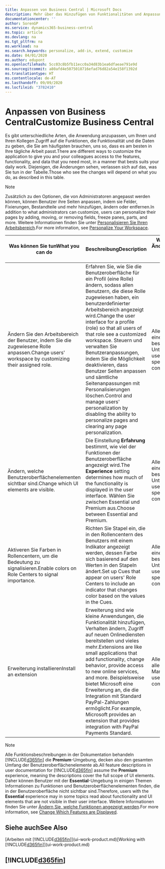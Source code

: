 ```yaml
---
title: Anpassen von Business Central | Microsoft Docs
description: Mehr über das Hinzufügen von Funktionalitäten und Anpassungen in Business Central.
documentationcenter: ''
author: SorenGP
ms.service: dynamics365-business-central
ms.topic: article
ms.devlang: na
ms.tgt_pltfrm: na
ms.workload: na
ms.search.keywords: personalize, add-in, extend, customize
ms.date: 04/01/2020
ms.author: edupont
ms.openlocfilehash: 5cc03c8b5fb11ecc0a34d83b1ea6dfaeae791e9d
ms.sourcegitcommit: a80afd4e5075018716efad76d82a54e158f1392d
ms.translationtype: HT
ms.contentlocale: de-AT
ms.lasthandoff: 09/09/2020
ms.locfileid: "3782410"
---
```

# <a name="customize-business-central"></a><span data-ttu-id="fbe75-103">Anpassen von Business Central</span><span class="sxs-lookup"><span data-stu-id="fbe75-103">Customize Business Central</span></span>
<span data-ttu-id="fbe75-104">Es gibt unterschiedliche Arten, die Anwendung anzupassen, um Ihnen und Ihren Kollegen Zugriff auf die Funktionen, die Funktionalität und die Daten zu geben, die Sie am häufigsten brauchen, uns so, dass es am besten in Ihre tägliche Arbeit passt.</span><span class="sxs-lookup"><span data-stu-id="fbe75-104">There are different ways to customize the application to give you and your colleagues access to the features, functionality, and data that you need most, in a manner that bests suits your daily work.</span></span> <span data-ttu-id="fbe75-105">Diejenigen, die Änderungen sehen, verlassen sich auf das, was Sie tun in der Tabelle.</span><span class="sxs-lookup"><span data-stu-id="fbe75-105">Those who see the changes will depend on what you do, as described in this table.</span></span>

> [!NOTE]
> <span data-ttu-id="fbe75-106">Zusätzlich zu den Optionen, die von Administratoren angepasst werden können, können Benutzer ihre Seiten anpassen, indem sie Felder, Fixierungen, Bestandteile und mehr hinzufügen, ändern oder entfernen.</span><span class="sxs-lookup"><span data-stu-id="fbe75-106">In addition to what administrators can customize, users can personalize their pages by adding, moving, or removing fields, freeze panes, parts, and more.</span></span> <span data-ttu-id="fbe75-107">Weitere Informationen finden Sie unter [Personalisieren Sie Ihren Arbeitsbereich](ui-personalization-user.md).</span><span class="sxs-lookup"><span data-stu-id="fbe75-107">For more information, see [Personalize Your Workspace](ui-personalization-user.md).</span></span>

| <span data-ttu-id="fbe75-108">Was können Sie tun</span><span class="sxs-lookup"><span data-stu-id="fbe75-108">What you can do</span></span>    |  <span data-ttu-id="fbe75-109">Beschreibung</span><span class="sxs-lookup"><span data-stu-id="fbe75-109">Description</span></span>  |  <span data-ttu-id="fbe75-110">Wer sieht die Änderungen</span><span class="sxs-lookup"><span data-stu-id="fbe75-110">Who sees the changes</span></span>  |  <span data-ttu-id="fbe75-111">Weitere Informationen</span><span class="sxs-lookup"><span data-stu-id="fbe75-111">More information</span></span>  |
|-----|---------------|---------|-------|
|<span data-ttu-id="fbe75-112">Ändern Sie den Arbeitsbereich der Benutzer, indem Sie die zugewiesene Rolle anpassen.</span><span class="sxs-lookup"><span data-stu-id="fbe75-112">Change users' workspace by customizing their assigned role.</span></span>|<span data-ttu-id="fbe75-113">Erfahren Sie, wie Sie die Benutzeroberfläche für ein Profil (eine Rolle) ändern, sodass allen Benutzern, die diese Rolle zugewiesen haben, ein benutzerdefinierter Arbeitsbereich angezeigt wird.</span><span class="sxs-lookup"><span data-stu-id="fbe75-113">Change the user interface for a profile (role) so that all users of that role see a customized workspace.</span></span> <span data-ttu-id="fbe75-114">Steuern und verwalten Sie Benutzeranpassungen, indem Sie die Möglichkeit deaktivieren, dass Benutzer Seiten anpassen und sämtliche Seitenanpassungen mit Personalisierungen löschen.</span><span class="sxs-lookup"><span data-stu-id="fbe75-114">Control and manage users' personalization by disabling the ability to personalize pages and clearing any page personalization.</span></span>|<span data-ttu-id="fbe75-115">Alle Benutzer in einem bestimmten Unternehmen.</span><span class="sxs-lookup"><span data-stu-id="fbe75-115">All users in a specific company.</span></span>|[<span data-ttu-id="fbe75-116">Seiten für Profile anpassen</span><span class="sxs-lookup"><span data-stu-id="fbe75-116">Customize Pages for Profiles</span></span>](ui-personalization-manage.md)|
|<span data-ttu-id="fbe75-117">Ändern, welche Benutzeroberflächenelementen sichtbar sind.</span><span class="sxs-lookup"><span data-stu-id="fbe75-117">Change which UI elements are visible.</span></span>|<span data-ttu-id="fbe75-118">Die Einstellung **Erfahrung** bestimmt, wie viel der Funktionen der Benutzeroberfläche angezeigt wird.</span><span class="sxs-lookup"><span data-stu-id="fbe75-118">The **Experience** setting determines how much of the functionality is displayed in the user interface.</span></span> <span data-ttu-id="fbe75-119">Wählen Sie zwischen Essential und Premium aus.</span><span class="sxs-lookup"><span data-stu-id="fbe75-119">Choose between Essential and Premium.</span></span>|<span data-ttu-id="fbe75-120">Alle Benutzer in einem bestimmten Unternehmen.</span><span class="sxs-lookup"><span data-stu-id="fbe75-120">All users in a specific company.</span></span>|[<span data-ttu-id="fbe75-121">Funktionen, die angezeigt werden ändern</span><span class="sxs-lookup"><span data-stu-id="fbe75-121">Change Which Features are Displayed</span></span>](ui-experiences.md)|
|<span data-ttu-id="fbe75-122">Aktiveren Sie Farben in Rollencentern, um die Bedeutung zu signalisieren.</span><span class="sxs-lookup"><span data-stu-id="fbe75-122">Enable colors on Role Centers to signal importance.</span></span>|<span data-ttu-id="fbe75-123">Richten Sie Stapel ein, die in den Rollencentern des Benutzers mit einem Indikator angezeigt werden, dessen Farbe sich basierend auf den Werten in den Stapeln ändert.</span><span class="sxs-lookup"><span data-stu-id="fbe75-123">Set up Cues that appear on users' Role Centers to include an indicator that changes color based on the values in the Cues.</span></span>|<span data-ttu-id="fbe75-124">Alle Benutzer in einem bestimmten Unternehmen.</span><span class="sxs-lookup"><span data-stu-id="fbe75-124">All users in a specific company.</span></span>|[<span data-ttu-id="fbe75-125">Einrichten eines farbigen Indikators auf Stapeln des Rollencenters</span><span class="sxs-lookup"><span data-stu-id="fbe75-125">Set Up a Colored Indicator on Cues</span></span>](admin-how-set-up-colored-indicator-on-cues.md)|
|<span data-ttu-id="fbe75-126">Erweiterung installieren</span><span class="sxs-lookup"><span data-stu-id="fbe75-126">Install an extension</span></span>|<span data-ttu-id="fbe75-127">Erweiterung sind wie kleine Anwendungen, die Funktionalität hinzufügen, Verhalten ändern, Zugriff auf neuen Onlinediensten bereitstellen und vieles mehr.</span><span class="sxs-lookup"><span data-stu-id="fbe75-127">Extensions are like small applications that add functionality, change behavior, provide access to new online services, and more.</span></span> <span data-ttu-id="fbe75-128">Beispielsweise bietet Microsoft eine Erweiterung an, die die Integration mit Standard PayPal-Zahlungen ermöglicht.</span><span class="sxs-lookup"><span data-stu-id="fbe75-128">For example, Microsoft provides an extension that provides integration with PayPal Payments Standard.</span></span>|<span data-ttu-id="fbe75-129">Alle Benutzer in allen Mandanten.</span><span class="sxs-lookup"><span data-stu-id="fbe75-129">All users in all companies.</span></span>|[<span data-ttu-id="fbe75-130">Erweiterungen nutzen anpassen</span><span class="sxs-lookup"><span data-stu-id="fbe75-130">Customizing Using Extensions</span></span>](ui-extensions.md)|
> [!NOTE]
> <span data-ttu-id="fbe75-131">Alle Funktionsbeschreibungen in der Dokumentation behandeln [!INCLUDE[d365fin](includes/d365fin_md.md)] die **Premium**-Umgebung, decken also den gesamten Umfang der Benutzeroberflächenelemente ab.</span><span class="sxs-lookup"><span data-stu-id="fbe75-131">All feature descriptions in user documentation for [!INCLUDE[d365fin](includes/d365fin_md.md)] assume the **Premium** experience, meaning the descriptions cover the full scope of UI elements.</span></span> <span data-ttu-id="fbe75-132">Daher können Benutzer mit der **Essential**-Umgebung in einigen Themen Informationen zu Funktionen und Benutzeroberflächenelementen finden, die in der Benutzeroberfläche nicht sichtbar sind.</span><span class="sxs-lookup"><span data-stu-id="fbe75-132">Therefore, users with the **Essential** experience may in some topics read about functionality and UI elements that are not visible in their user interface.</span></span> <span data-ttu-id="fbe75-133">Weitere Informationen finden Sie unter [Ändern Sie, welche Funktionen angezeigt werden](ui-experiences.md).</span><span class="sxs-lookup"><span data-stu-id="fbe75-133">For more information, see [Change Which Features are Displayed](ui-experiences.md).</span></span>

## <a name="see-also"></a><span data-ttu-id="fbe75-134">Siehe auch</span><span class="sxs-lookup"><span data-stu-id="fbe75-134">See Also</span></span>
<span data-ttu-id="fbe75-135">[Arbeiten mit [!INCLUDE[d365fin](includes/d365fin_md.md)]](ui-work-product.md)</span><span class="sxs-lookup"><span data-stu-id="fbe75-135">[Working with [!INCLUDE[d365fin](includes/d365fin_md.md)]](ui-work-product.md)</span></span>  

## [!INCLUDE[d365fin](includes/free_trial_md.md)]  
